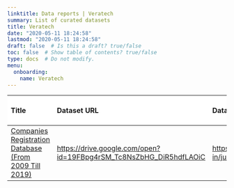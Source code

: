```yaml
---
linktitle: Data reports | Veratech
summary: List of curated datasets
title: Veratech
date: "2020-05-11 18:24:58"
lastmod: "2020-05-11 18:24:58"
draft: false  # Is this a draft? true/false
toc: false  # Show table of contents? true/false
type: docs  # Do not modify.
menu:
  onboarding:
    name: Veratech
---
```

<table class="table table-condensed table-responsive" style="margin-left: auto; margin-right: auto;">
 <thead>
  <tr>
   <th style="text-align:left;position: sticky; top:0; background-color: #FFFFFF;"> Title </th>
   <th style="text-align:left;position: sticky; top:0; background-color: #FFFFFF;"> Dataset URL </th>
   <th style="text-align:left;position: sticky; top:0; background-color: #FFFFFF;"> Dataset issue report </th>
   <th style="text-align:left;position: sticky; top:0; background-color: #FFFFFF;"> Data Issue Status </th>
  </tr>
 </thead>
<tbody>
  <tr>
   <td style="text-align:left;"> <a href="Companies-Registration-Database-From-2009-Till-2019" style="     ">Companies Registration Database (From 2009 Till 2019)</a> </td>
   <td style="text-align:left;"> <a href="https://drive.google.com/open?id=19FBpg4rSM_Tc8NsZbHG_DiR5hdfLAOiC" style="     ">https://drive.google.com/open?id=19FBpg4rSM_Tc8NsZbHG_DiR5hdfLAOiC</a> </td>
   <td style="text-align:left;"> <a href="https://github.com/justicehub-in/justice-hub-docs/issues/6" style="     ">https://github.com/justicehub-in/justice-hub-docs/issues/6</a> </td>
   <td style="text-align:left;"> Open </td>
  </tr>
</tbody>
</table>
